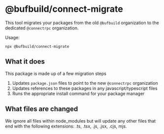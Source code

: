 # @bufbuild/connect-migrate

This tool migrates your packages from the old `@bufbuild` organization to the dedicated `@connectrpc` organization.

Usage:

```shell
npx @bufbuild/connect-migrate
```

## What it does

This package is made up of a few migration steps

1. Updates `package.json` files to point to the new `@connectrpc` organization
1. Updates references to these packages in any javascript/typescript files
1. Runs the appropriate install command for your package manager

## What files are changed

We ignore all files within node_modules but will update any other files that end with the following extensions: .ts, .tsx, .js, .jsx, .cjs, mjs.
